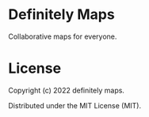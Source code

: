 # Definitely Maps

Collaborative maps for everyone.


# License

Copyright (c) 2022 definitely maps.

Distributed under the MIT License (MIT).
